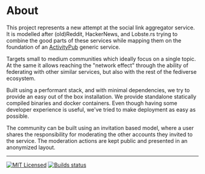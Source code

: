 # About

This project represents a new attempt at the social link aggregator service. It is modelled after (old)Reddit, HackerNews, and Lobste.rs trying to combine the good parts of these services while mapping them on the foundation of an [ActivityPub](https://www.w3.org/TR/activitypub) generic service.

Targets small to medium communities which ideally focus on a single topic. At the same it allows reaching the "network effect" through the ability of federating with other similar services, but also with the rest of the fediverse ecosystem.

Built using a performant stack, and with minimal dependencies, we try to provide an easy out of the box installation. We provide standalone statically compiled binaries and docker containers. Even though having some developer experience is useful, we've tried to make deployment as easy as possible.

The community can be built using an invitation based model, where a user shares the responsibility for moderating the other accounts they invited to the service. The moderation actions are kept public and presented in an anonymized layout.

___

[![MIT Licensed](https://img.shields.io/github/license/mariusor/go-littr.svg)](https://raw.githubusercontent.com/mariusor/go-littr/master/LICENSE)
[![Builds status](https://builds.sr.ht/~mariusor/go-littr.svg)](https://builds.sr.ht/~mariusor/go-littr)

